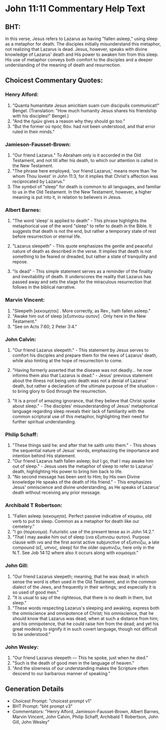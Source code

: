 # John 11:11 Commentary Help Text

## BHT:
In this verse, Jesus refers to Lazarus as having "fallen asleep," using sleep as a metaphor for death. The disciples initially misunderstand this metaphor, not realizing that Lazarus is dead. Jesus, however, speaks with divine knowledge of Lazarus' death and His power to awaken him from this sleep. His use of metaphor conveys both comfort to the disciples and a deeper understanding of the meaning of death and resurrection.

## Choicest Commentary Quotes:
### Henry Alford:
1. "Quanta humanitate Jesus amicitiam suam cum discipulis communicat!" Bengel. (Translation: "How much humanity Jesus shares his friendship with his disciples!" Bengel.) 
2. "And the ἡμῶν gives a reason why they should go too." 
3. "But the former οὐ πρός θάν. had not been understood, and that error ruled in their minds."

### Jamieson-Fausset-Brown:
1. "Our friend Lazarus." To Abraham only is it accorded in the Old Testament, and not till after his death, to which our attention is called in the New Testament.
2. "The phrase here employed, 'our friend Lazarus,' means more than 'he whom Thou lovest' in John 11:3, for it implies that Christ's affection was reciprocated by Lazarus."
3. The symbol of "sleep" for death is common to all languages, and familiar to us in the Old Testament. In the New Testament, however, a higher meaning is put into it, in relation to believers in Jesus.

### Albert Barnes:
1. "The word 'sleep' is applied to death" - This phrase highlights the metaphorical use of the word "sleep" to refer to death in the Bible. It suggests that death is not the end, but rather a temporary state of rest before resurrection or eternal life.

2. "Lazarus sleepeth" - This quote emphasizes the gentle and peaceful nature of death as described in the verse. It implies that death is not something to be feared or dreaded, but rather a state of tranquility and repose.

3. "Is dead" - This simple statement serves as a reminder of the finality and inevitability of death. It underscores the reality that Lazarus has passed away and sets the stage for the miraculous resurrection that follows in the biblical narrative.

### Marvin Vincent:
1. "Sleepeth [κεκοιμηται] . More correctly, as Rev., hath fallen asleep." 
2. "Awake him out of sleep [εξυπνισω αυτον] . Only here in the New Testament." 
3. "See on Acts 7:60; 2 Peter 3:4."

### John Calvin:
1. "Our friend Lazarus sleepeth." - This statement by Jesus serves to comfort his disciples and prepare them for the news of Lazarus' death, while also hinting at the hope of resurrection to come.

2. "Having formerly asserted that the disease was not deadly... he now informs them also that Lazarus is dead." - Jesus' previous statement about the illness not being unto death was not a denial of Lazarus' death, but rather a declaration of the ultimate purpose of the situation - to bring glory to God through the resurrection.

3. "It is a proof of amazing ignorance, that they believe that Christ spoke about sleep." - The disciples' misunderstanding of Jesus' metaphorical language regarding sleep reveals their lack of familiarity with the common scriptural use of this metaphor, highlighting their need for further spiritual understanding.

### Philip Schaff:
1. "These things said he: and after that he saith unto them." - This shows the sequential nature of Jesus' words, emphasizing the importance and intention behind His statement.
2. "Our friend Lazarus hath fallen asleep; but I go, that I may awake him out of sleep." - Jesus uses the metaphor of sleep to refer to Lazarus' death, highlighting His power to bring him back to life.
3. "No second message has been sent to Him; by His own Divine knowledge He speaks of the death of His friend." - This emphasizes Jesus' omniscience and divine understanding, as He speaks of Lazarus' death without receiving any prior message.

### Archibald T Robertson:
1. "Fallen asleep (κεκοιμητα). Perfect passive indicative of κοιμαω, old verb to put to sleep. Common as a metaphor for death like our cemetery."
2. "I go (πορευομα). Futuristic use of the present tense as in John 14:2."
3. "That I may awake him out of sleep (ινα εξυπνισω αυτον). Purpose clause with ινα and the first aorist active subjunctive of εξυπνιζω, a late compound (εξ, υπνος, sleep) for the older αφυπνιζω, here only in the N.T. See Job 14:12 where also it occurs along with κοιμαομα."

### John Gill:
1. "Our friend Lazarus sleepeth; meaning, that he was dead; in which sense the word is often used in the Old Testament, and in the common dialect of the Jews, and frequently in their writings; and especially it is so used of good men."
2. "It is usual to say of the righteous, that there is no death in them, but sleep."
3. "These words respecting Lazarus's sleeping and awaking, express both the omniscience and omnipotence of Christ; his omniscience, that he should know that Lazarus was dead; when at such a distance from him; and his omnipotence, that he could raise him from the dead; and yet his great modesty to signify it in such covert language, though not difficult to be understood."

### John Wesley:
1. "Our friend Lazarus sleepeth — This he spoke, just when he died."
2. "Such is the death of good men in the language of heaven."
3. "And the slowness of our understanding makes the Scripture often descend to our barbarous manner of speaking."


## Generation Details
- Choicest Prompt: "choicest prompt v1"
- BHT Prompt: "bht prompt v3"
- Commentators: "Henry Alford, Jamieson-Fausset-Brown, Albert Barnes, Marvin Vincent, John Calvin, Philip Schaff, Archibald T Robertson, John Gill, John Wesley"

